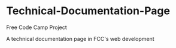 # Technical-Documentation-Page
Free Code Camp Project

A technical documentation page in FCC's web development
